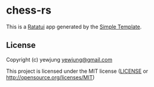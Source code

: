 # chess-rs

This is a [Ratatui] app generated by the [Simple Template].

[Ratatui]: https://ratatui.rs
[Simple Template]: https://github.com/ratatui/templates/tree/main/simple

## License

Copyright (c) yewjung <yewjung@gmail.com>

This project is licensed under the MIT license ([LICENSE] or <http://opensource.org/licenses/MIT>)

[LICENSE]: ./LICENSE
